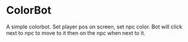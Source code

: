 # ColorBot
A simple colorbot. Set player pos on screen, set npc color. Bot will click next to npc to move to it then on the npc when next to it. 

